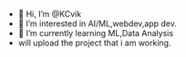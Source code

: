 - 👋 Hi, I’m @KCvik
- 👀 I’m interested in AI/ML,webdev,app dev.
- 🌱 I’m currently learning ML,Data Analysis
- will upload the project that i am working.

<!---
KCvik/KCvik is a ✨ special ✨ repository because its `README.md` (this file) appears on your GitHub profile.
You can click the Preview link to take a look at your changes.
--->
